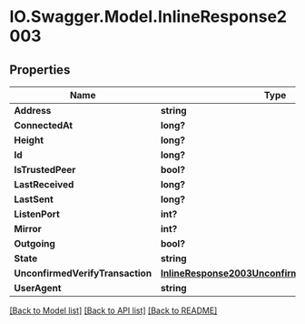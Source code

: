 # IO.Swagger.Model.InlineResponse2003
## Properties

Name | Type | Description | Notes
------------ | ------------- | ------------- | -------------
**Address** | **string** |  | [optional] 
**ConnectedAt** | **long?** |  | [optional] 
**Height** | **long?** |  | [optional] 
**Id** | **long?** |  | [optional] 
**IsTrustedPeer** | **bool?** |  | [optional] 
**LastReceived** | **long?** |  | [optional] 
**LastSent** | **long?** |  | [optional] 
**ListenPort** | **int?** |  | [optional] 
**Mirror** | **int?** |  | [optional] 
**Outgoing** | **bool?** |  | [optional] 
**State** | **string** |  | [optional] 
**UnconfirmedVerifyTransaction** | [**InlineResponse2003UnconfirmedVerifyTransaction**](InlineResponse2003UnconfirmedVerifyTransaction.md) |  | [optional] 
**UserAgent** | **string** |  | [optional] 

[[Back to Model list]](../README.md#documentation-for-models) [[Back to API list]](../README.md#documentation-for-api-endpoints) [[Back to README]](../README.md)

